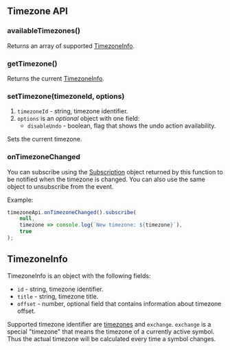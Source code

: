 ## Timezone API

### availableTimezones()

Returns an array of supported [TimezoneInfo](Timezone-Api#TimezoneInfo).

### getTimezone()

Returns the current [TimezoneInfo](Timezone-Api#TimezoneInfo).

### setTimezone(timezoneId, options)

1. `timezoneId` - string, timezone identifier.
2. `options` is an *optional* object with one field:
    * `disableUndo` - boolean, flag that shows the undo action availability.

Sets the current timezone.

### onTimezoneChanged

You can subscribe using the [Subscription](Subscription) object returned by this function to be notified when the timezone is changed. You can also use the same object to unsubscribe from the event.

Example:

```javascript
timezoneApi.onTimezoneChanged().subscribe(
    null,
    timezone => console.log(`New timezone: ${timezone}`),
    true
);
```

## TimezoneInfo

TimezoneInfo is an object with the following fields:

* `id` - string, timezone identifier.
* `title` - string, timezone title.
* `offset` - number, optional field that contains information about timezone offset.

Supported timezone identifier are [timezones](Symbology#timezone) and `exchange`. `exchange` is a special "timezone" that means the timezone of a currently active symbol. Thus the actual timezone will be calculated every time a symbol changes.
